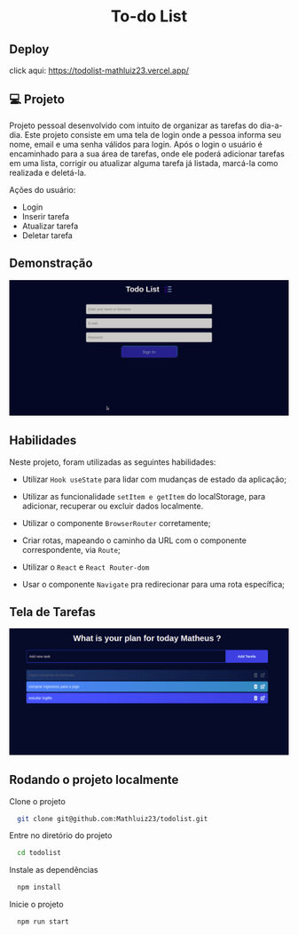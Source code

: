 <h1 align="center"> To-do List </h1>


## Deploy
click aqui: https://todolist-mathluiz23.vercel.app/

## 💻 Projeto

Projeto pessoal desenvolvido com intuito de organizar as tarefas do dia-a-dia.
Este projeto consiste em uma tela de login onde a pessoa informa seu nome, email e uma senha válidos para login. Após o login o usuário é encaminhado para a sua área de tarefas, onde ele poderá adicionar tarefas em uma lista, corrigir ou atualizar alguma tarefa já listada, marcá-la como realizada e deletá-la.

Ações do usuário:

 - Login
 - Inserir tarefa
 - Atualizar tarefa
 - Deletar tarefa


## Demonstração

<div align="center">
    <img alt="gif de apresentação" src="src/images/todolist.gif"/>
</div>

## Habilidades

Neste projeto, foram utilizadas as seguintes habilidades:

- Utilizar `Hook useState` para lidar com mudanças de estado da aplicação;

- Utilizar as funcionalidade `setItem e getItem` do localStorage, para adicionar, recuperar ou excluir dados localmente.

- Utilizar o componente `BrowserRouter` corretamente;

- Criar rotas, mapeando o caminho da URL com o componente correspondente, via `Route`;

- Utilizar o `React` e `React Router-dom`

- Usar o componente `Navigate` pra redirecionar para uma rota específica;


## Tela de Tarefas

![App Screenshot](src/images/tela.png)

## Rodando o projeto localmente

Clone o projeto

```bash
  git clone git@github.com:Mathluiz23/todolist.git
```

Entre no diretório do projeto

```bash
  cd todolist
```

Instale as dependências

```bash
  npm install
```

Inicie o projeto

```bash
  npm run start
```
